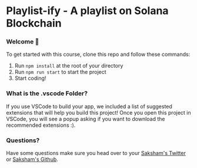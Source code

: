 # Playlist-ify - A playlist on Solana Blockchain

### **Welcome 👋**
To get started with this course, clone this repo and follow these commands:

1. Run `npm install` at the root of your directory
2. Run `npm run start` to start the project
3. Start coding!

### **What is the .vscode Folder?**
If you use VSCode to build your app, we included a list of suggested extensions that will help you build this project! Once you open this project in VSCode, you will see a popup asking if you want to download the recommended extensions :).



### **Questions?**
Have some questions make sure you head over to your [Saksham's Twitter](https://www.twitter.com/sakshamm_9) or [Saksham's Github](https://www.github.com/sakshamgurbhele).
